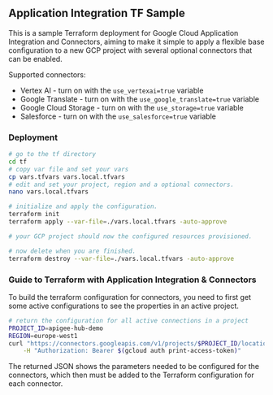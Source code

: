 ## Application Integration TF Sample

This is a sample Terraform deployment for Google Cloud Application Integration and Connectors, aiming to make it simple to apply a flexible base configuration to a new GCP project with several optional connectors that can be enabled.

Supported connectors:
- Vertex AI - turn on with the `use_vertexai=true` variable
- Google Translate - turn on with the `use_google_translate=true` variable
- Google Cloud Storage - turn on with the `use_storage=true` variable
- Salesforce - turn on with the `use_salesforce=true` variable

### Deployment

```sh
# go to the tf directory
cd tf
# copy var file and set your vars
cp vars.tfvars vars.local.tfvars
# edit and set your project, region and a optional connectors.
nano vars.local.tfvars

# initialize and apply the configuration. 
terraform init
terraform apply --var-file=./vars.local.tfvars -auto-approve

# your GCP project should now the configured resources provisioned.

# now delete when you are finished.
terraform destroy --var-file=./vars.local.tfvars -auto-approve
```

### Guide to Terraform with Application Integration & Connectors
To build the terraform configuration for connectors, you need to first get some active configurations to see the properties in an active project.

```sh
# return the configuration for all active connections in a project
PROJECT_ID=apigee-hub-demo
REGION=europe-west1
curl "https://connectors.googleapis.com/v1/projects/$PROJECT_ID/locations/$REGION/connections" \
	-H "Authorization: Bearer $(gcloud auth print-access-token)"
```

The returned JSON shows the parameters needed to be configured for the connectors, which then must be added to the Terraform configuration for each connector.
